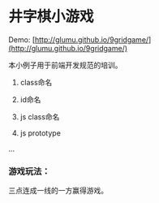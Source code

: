 # 井字棋小游戏

Demo: [http://glumu.github.io/9gridgame/](http://glumu.github.io/9gridgame/)

本小例子用于前端开发规范的培训。

1. class命名

2. id命名

3. js class命名

4. js prototype

...


### 游戏玩法：
三点连成一线的一方赢得游戏。
